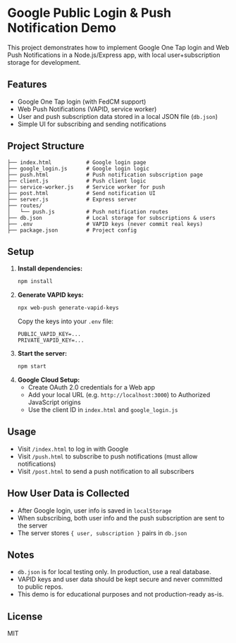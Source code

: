 # Google Public Login & Push Notification Demo

This project demonstrates how to implement Google One Tap login and Web Push Notifications in a Node.js/Express app, with local user+subscription storage for development.

## Features
- Google One Tap login (with FedCM support)
- Web Push Notifications (VAPID, service worker)
- User and push subscription data stored in a local JSON file (`db.json`)
- Simple UI for subscribing and sending notifications

## Project Structure
```
├── index.html           # Google login page
├── google_login.js      # Google login logic
├── push.html            # Push notification subscription page
├── client.js            # Push client logic
├── service-worker.js    # Service worker for push
├── post.html            # Send notification UI
├── server.js            # Express server
├── routes/
│   └── push.js          # Push notification routes
├── db.json              # Local storage for subscriptions & users
├── .env                 # VAPID keys (never commit real keys)
├── package.json         # Project config
```

## Setup
1. **Install dependencies:**
   ```bash
   npm install
   ```
2. **Generate VAPID keys:**
   ```bash
   npx web-push generate-vapid-keys
   ```
   Copy the keys into your `.env` file:
   ```env
   PUBLIC_VAPID_KEY=...
   PRIVATE_VAPID_KEY=...
   ```
3. **Start the server:**
   ```bash
   npm start
   ```
4. **Google Cloud Setup:**
   - Create OAuth 2.0 credentials for a Web app
   - Add your local URL (e.g. `http://localhost:3000`) to Authorized JavaScript origins
   - Use the client ID in `index.html` and `google_login.js`

## Usage
- Visit `/index.html` to log in with Google
- Visit `/push.html` to subscribe to push notifications (must allow notifications)
- Visit `/post.html` to send a push notification to all subscribers

## How User Data is Collected
- After Google login, user info is saved in `localStorage`
- When subscribing, both user info and the push subscription are sent to the server
- The server stores `{ user, subscription }` pairs in `db.json`

## Notes
- `db.json` is for local testing only. In production, use a real database.
- VAPID keys and user data should be kept secure and never committed to public repos.
- This demo is for educational purposes and not production-ready as-is.

## License
MIT
